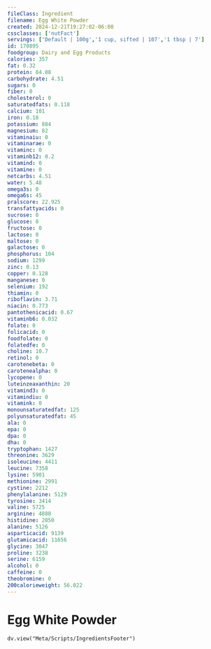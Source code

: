 ```yaml
---
fileClass: Ingredient
filename: Egg White Powder
created: 2024-12-21T19:27:02-06:00
cssclasses: ['nutFact']
servings: ['Default | 100g','1 cup, sifted | 107','1 tbsp | 7']
id: 170895
foodgroup: Dairy and Egg Products
calories: 357
fat: 0.32
protein: 84.08
carbohydrate: 4.51
sugars: 0
fiber: 0
cholesterol: 0
saturatedfats: 0.118
calcium: 101
iron: 0.18
potassium: 884
magnesium: 82
vitaminaiu: 0
vitaminarae: 0
vitaminc: 0
vitaminb12: 0.2
vitamind: 0
vitamine: 0
netcarbs: 4.51
water: 5.48
omega3s: 0
omega6s: 45
pralscore: 22.925
transfattyacids: 0
sucrose: 0
glucose: 0
fructose: 0
lactose: 0
maltose: 0
galactose: 0
phosphorus: 104
sodium: 1299
zinc: 0.13
copper: 0.128
manganese: 0
selenium: 192
thiamin: 0
riboflavin: 3.71
niacin: 0.773
pantothenicacid: 0.67
vitaminb6: 0.032
folate: 0
folicacid: 0
foodfolate: 0
folatedfe: 0
choline: 10.7
retinol: 0
carotenebeta: 0
carotenealpha: 0
lycopene: 0
luteinzeaxanthin: 20
vitamind3: 0
vitamindiu: 0
vitamink: 0
monounsaturatedfat: 125
polyunsaturatedfat: 45
ala: 0
epa: 0
dpa: 0
dha: 0
tryptophan: 1427
threonine: 3629
isoleucine: 4411
leucine: 7358
lysine: 5901
methionine: 2991
cystine: 2212
phenylalanine: 5129
tyrosine: 3414
valine: 5725
arginine: 4888
histidine: 2050
alanine: 5126
asparticacid: 9139
glutamicacid: 11656
glycine: 3047
proline: 3238
serine: 6159
alcohol: 0
caffeine: 0
theobromine: 0
200calorieweight: 56.022
---
```


# Egg White Powder

```dataviewjs
dv.view("Meta/Scripts/IngredientsFooter")
```